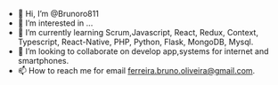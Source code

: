 - 👋 Hi, I’m @Brunoro811
- 👀 I’m interested in ...
- 🌱 I’m currently learning Scrum,Javascript, React, Redux, Context, Typescript, React-Native, PHP, Python, Flask, MongoDB, Mysql.
- 💞️ I’m looking to collaborate on develop app,systems for internet and smartphones.
- 📫 How to reach me for email ferreira.bruno.oliveira@gmail.com.

<!---
Brunoro811/Brunoro811 is a ✨ special ✨ repository because its `README.md` (this file) appears on your GitHub profile.
You can click the Preview link to take a look at your changes.
--->
